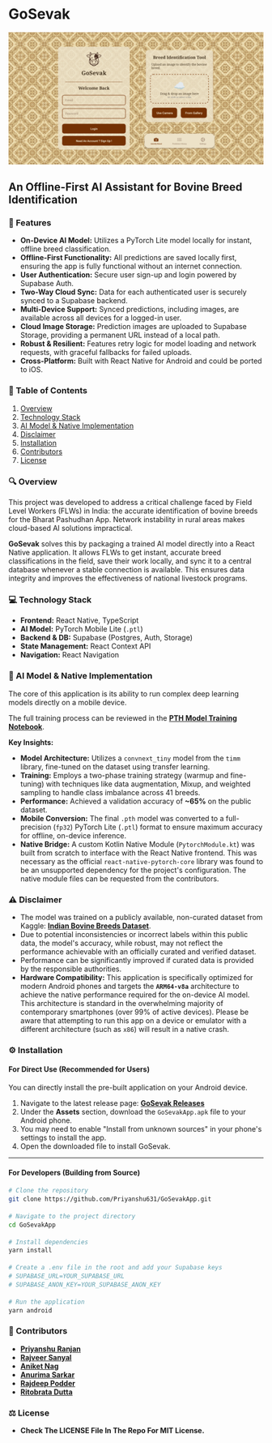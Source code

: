 # GoSevak

![GoSevak Banner](./src/assets/banner.png)

## An Offline-First AI Assistant for Bovine Breed Identification

### 🚀 Features
- **On-Device AI Model:** Utilizes a PyTorch Lite model locally for instant, offline breed classification.
- **Offline-First Functionality:** All predictions are saved locally first, ensuring the app is fully functional without an internet connection.
- **User Authentication:** Secure user sign-up and login powered by Supabase Auth.
- **Two-Way Cloud Sync:** Data for each authenticated user is securely synced to a Supabase backend.
- **Multi-Device Support:** Synced predictions, including images, are available across all devices for a logged-in user.
- **Cloud Image Storage:** Prediction images are uploaded to Supabase Storage, providing a permanent URL instead of a local path.
- **Robust & Resilient:** Features retry logic for model loading and network requests, with graceful fallbacks for failed uploads.
- **Cross-Platform:** Built with React Native for Android and could be ported to iOS.

### 📖 Table of Contents
1. [Overview](#-overview)
2. [Technology Stack](#-technology-stack)
3. [AI Model & Native Implementation](#-ai-model--native-implementation)
4. [Disclaimer](#️-disclaimer)
5. [Installation](#️-installation)
6. [Contributors](#-contributors)
7. [License](#️-license)

### 🔍 Overview
This project was developed to address a critical challenge faced by Field Level Workers (FLWs) in India: the accurate identification of bovine breeds for the Bharat Pashudhan App. Network instability in rural areas makes cloud-based AI solutions impractical.

**GoSevak** solves this by packaging a trained AI model directly into a React Native application. It allows FLWs to get instant, accurate breed classifications in the field, save their work locally, and sync it to a central database whenever a stable connection is available. This ensures data integrity and improves the effectiveness of national livestock programs.

### 💻 Technology Stack
- **Frontend:** React Native, TypeScript
- **AI Model:** PyTorch Mobile Lite (`.ptl`)
- **Backend & DB:** Supabase (Postgres, Auth, Storage)
- **State Management:** React Context API
- **Navigation:** React Navigation

### 🧠 AI Model & Native Implementation
The core of this application is its ability to run complex deep learning models directly on a mobile device.

The full training process can be reviewed in the **[PTH Model Training Notebook](https://github.com/Priyanshu631/bovine-breeds/blob/main/apps/docs/indian-bovine-breeds-classification.ipynb)**.

**Key Insights:**
- **Model Architecture:** Utilizes a `convnext_tiny` model from the `timm` library, fine-tuned on the dataset using transfer learning.
- **Training:** Employs a two-phase training strategy (warmup and fine-tuning) with techniques like data augmentation, Mixup, and weighted sampling to handle class imbalance across 41 breeds.
- **Performance:** Achieved a validation accuracy of **~65%** on the public dataset.
- **Mobile Conversion:** The final `.pth` model was converted to a full-precision (`fp32`) PyTorch Lite (`.ptl`) format to ensure maximum accuracy for offline, on-device inference.
- **Native Bridge:** A custom Kotlin Native Module (`PytorchModule.kt`) was built from scratch to interface with the React Native frontend. This was necessary as the official `react-native-pytorch-core` library was found to be an unsupported dependency for the project's configuration. The native module files can be requested from the contributors.

### ⚠️ Disclaimer
- The model was trained on a publicly available, non-curated dataset from Kaggle: **[Indian Bovine Breeds Dataset](https://www.kaggle.com/datasets/lukex9442/indian-bovine-breeds)**.
- Due to potential inconsistencies or incorrect labels within this public data, the model's accuracy, while robust, may not reflect the performance achievable with an officially curated and verified dataset.
- Performance can be significantly improved if curated data is provided by the responsible authorities.
- **Hardware Compatibility:** This application is specifically optimized for modern Android phones and targets the **`ARM64-v8a`** architecture to achieve the native performance required for the on-device AI model. This architecture is standard in the overwhelming majority of contemporary smartphones (over 99% of active devices). Please be aware that attempting to run this app on a device or emulator with a different architecture (such as `x86`) will result in a native crash.

### ⚙️ Installation

#### For Direct Use (Recommended for Users)
You can directly install the pre-built application on your Android device.

1.  Navigate to the latest release page: **[GoSevak Releases](https://github.com/Priyanshu631/go-sevak-app/releases)**
2.  Under the **Assets** section, download the `GoSevakApp.apk` file to your Android phone.
3.  You may need to enable "Install from unknown sources" in your phone's settings to install the app.
4.  Open the downloaded file to install GoSevak.

---

#### For Developers (Building from Source)
```bash
# Clone the repository
git clone https://github.com/Priyanshu631/GoSevakApp.git

# Navigate to the project directory
cd GoSevakApp

# Install dependencies
yarn install

# Create a .env file in the root and add your Supabase keys
# SUPABASE_URL=YOUR_SUPABASE_URL
# SUPABASE_ANON_KEY=YOUR_SUPABASE_ANON_KEY

# Run the application
yarn android
```

### 📝 Contributors
- **[Priyanshu Ranjan](https://github.com/Priyanshu631)** 
- **[Rajveer Sanyal](https://github.com/rajveer0104)** 
- **[Aniket Nag](https://github.com/homelesssnake-101)** 
- **[Anurima Sarkar](https://github.com/Anurima2206)** 
- **[Rajdeep Podder](https://github.com/raj-deep-20)**
- **[Ritobrata Dutta](https://github.com/drito04)**

### ⚖️ License
- **Check The LICENSE File In The Repo For MIT License.**
